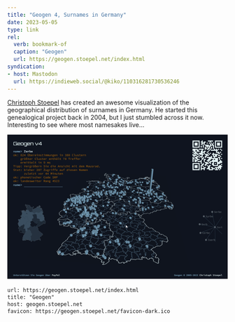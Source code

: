 ```yaml
---
title: "Geogen 4, Surnames in Germany"
date: 2023-05-05
type: link
rel:
  verb: bookmark-of
  caption: "Geogen"
  url: https://geogen.stoepel.net/index.html
syndication: 
- host: Mastodon
  url: https://indieweb.social/@kiko/110316281730536246
---
```


[Christoph Stoepel](https://christoph.stoepel.net/) has created an awesome visualization of the geographical distribution of surnames in Germany. He started this genealogical project back in 2004, but I just stumbled across it now. Interesting to see where most namesakes live...

![05-05-geogen](images/05-05-geogen.png)

```cardlink
url: https://geogen.stoepel.net/index.html
title: "Geogen"
host: geogen.stoepel.net
favicon: https://geogen.stoepel.net/favicon-dark.ico
```